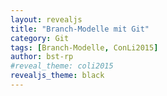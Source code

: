 ```yaml
---
layout: revealjs
title: "Branch-Modelle mit Git"
category: Git
tags: [Branch-Modelle, ConLi2015]
author: bst-rp
#reveal_theme: coli2015
revealjs_theme: black
---
```


<section
  data-markdown="content"
  data-separator="^\_\_\_+SECTION\_*$"
  data-separator-vertical="^\_\_\_+$"
  data-separator-notes="^Notes:">
</section>
